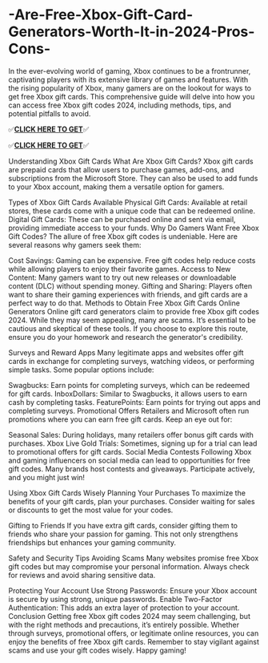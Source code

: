 # -Are-Free-Xbox-Gift-Card-Generators-Worth-It-in-2024-Pros-Cons-

In the ever-evolving world of gaming, Xbox continues to be a frontrunner, captivating players with its extensive library of games and features. With the rising popularity of Xbox, many gamers are on the lookout for ways to get free Xbox gift cards. This comprehensive guide will delve into how you can access free Xbox gift codes 2024, including methods, tips, and potential pitfalls to avoid.

✅**[CLICK HERE TO GET](https://usaofferzon.com/xbox)**✅


✅**[CLICK HERE TO GET](https://usaofferzon.com/giftcard)**✅

Understanding Xbox Gift Cards
What Are Xbox Gift Cards?
Xbox gift cards are prepaid cards that allow users to purchase games, add-ons, and subscriptions from the Microsoft Store. They can also be used to add funds to your Xbox account, making them a versatile option for gamers.

Types of Xbox Gift Cards Available
Physical Gift Cards: Available at retail stores, these cards come with a unique code that can be redeemed online.
Digital Gift Cards: These can be purchased online and sent via email, providing immediate access to your funds.
Why Do Gamers Want Free Xbox Gift Codes?
The allure of free Xbox gift codes is undeniable. Here are several reasons why gamers seek them:

Cost Savings: Gaming can be expensive. Free gift codes help reduce costs while allowing players to enjoy their favorite games.
Access to New Content: Many gamers want to try out new releases or downloadable content (DLC) without spending money.
Gifting and Sharing: Players often want to share their gaming experiences with friends, and gift cards are a perfect way to do that.
Methods to Obtain Free Xbox Gift Cards
Online Generators
Online gift card generators claim to provide free Xbox gift codes 2024. While they may seem appealing, many are scams. It’s essential to be cautious and skeptical of these tools. If you choose to explore this route, ensure you do your homework and research the generator's credibility.

Surveys and Reward Apps
Many legitimate apps and websites offer gift cards in exchange for completing surveys, watching videos, or performing simple tasks. Some popular options include:

Swagbucks: Earn points for completing surveys, which can be redeemed for gift cards.
InboxDollars: Similar to Swagbucks, it allows users to earn cash by completing tasks.
FeaturePoints: Earn points for trying out apps and completing surveys.
Promotional Offers
Retailers and Microsoft often run promotions where you can earn free gift cards. Keep an eye out for:

Seasonal Sales: During holidays, many retailers offer bonus gift cards with purchases.
Xbox Live Gold Trials: Sometimes, signing up for a trial can lead to promotional offers for gift cards.
Social Media Contests
Following Xbox and gaming influencers on social media can lead to opportunities for free gift codes. Many brands host contests and giveaways. Participate actively, and you might just win!

Using Xbox Gift Cards Wisely
Planning Your Purchases
To maximize the benefits of your gift cards, plan your purchases. Consider waiting for sales or discounts to get the most value for your codes.

Gifting to Friends
If you have extra gift cards, consider gifting them to friends who share your passion for gaming. This not only strengthens friendships but enhances your gaming community.

Safety and Security Tips
Avoiding Scams
Many websites promise free Xbox gift codes but may compromise your personal information. Always check for reviews and avoid sharing sensitive data.

Protecting Your Account
Use Strong Passwords: Ensure your Xbox account is secure by using strong, unique passwords.
Enable Two-Factor Authentication: This adds an extra layer of protection to your account.
Conclusion
Getting free Xbox gift codes 2024 may seem challenging, but with the right methods and precautions, it’s entirely possible. Whether through surveys, promotional offers, or legitimate online resources, you can enjoy the benefits of free Xbox gift cards. Remember to stay vigilant against scams and use your gift codes wisely. Happy gaming!
